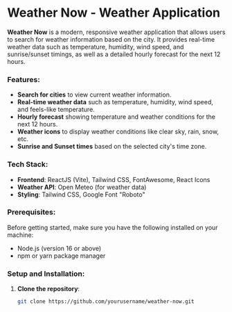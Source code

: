 # Weather Now - Weather Application

**Weather Now** is a modern, responsive weather application that allows users to search for weather information based on the city. It provides real-time weather data such as temperature, humidity, wind speed, and sunrise/sunset timings, as well as a detailed hourly forecast for the next 12 hours.

### Features:
- **Search for cities** to view current weather information.
- **Real-time weather data** such as temperature, humidity, wind speed, and feels-like temperature.
- **Hourly forecast** showing temperature and weather conditions for the next 12 hours.
- **Weather icons** to display weather conditions like clear sky, rain, snow, etc.
- **Sunrise and Sunset times** based on the selected city's time zone.

### Tech Stack:
- **Frontend**: ReactJS (Vite), Tailwind CSS, FontAwesome, React Icons
- **Weather API**: Open Meteo (for weather data)
- **Styling**: Tailwind CSS, Google Font "Roboto"

### Prerequisites:
Before getting started, make sure you have the following installed on your machine:
- Node.js (version 16 or above)
- npm or yarn package manager

### Setup and Installation:

1. **Clone the repository**:
   ```bash
   git clone https://github.com/yourusername/weather-now.git
